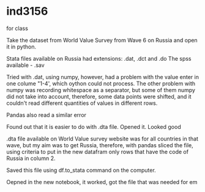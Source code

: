 # ind3156
for class

Take the dataset from World Value Survey from Wave 6 on Russia and open it in python.

Stata files available on Russia had extensions: .dat, .dct and .do
The spss available - .sav

Tried with .dat, using numpy, however, had a problem with the value enter in one colume "1-4', which oython could not process. 
The other problem with numpy was recording whitespace as a separator, but some of them numpy did not take into account, therefore, some data points were shifted, and it couldn't read different quantities of values in different rows.

Pandas also read a similar error

Found out that it is easier to do with .dta file. Opened it. Looked good

.dta file available on World Value survey website was for all countries in that wave, but my aim was to get Russia, therefore, with pandas sliced the file, using criteria to put in the new datafram only rows that have the code of Russia in column 2.

Saved this file using df.to_stata command on the computer.

Oepned in the new notebook, it worked, got the file that was needed for em
